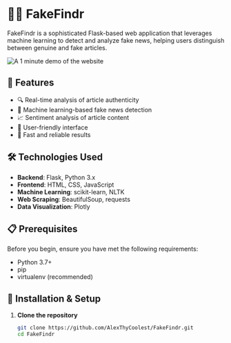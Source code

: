 # 🕵️‍♂️ FakeFindr

FakeFindr is a sophisticated Flask-based web application that leverages machine learning to detect and analyze fake news, helping users distinguish between genuine and fake articles.

![A 1 minute demo of the website](https://github.com/user-attachments/assets/dbb7f2c5-5d1f-4e3b-8bf9-38f25bd7c8f8)

## 🌟 Features

- 🔍 Real-time analysis of article authenticity
- 🤖 Machine learning-based fake news detection
- 📈 Sentiment analysis of article content
- 🧩 User-friendly interface
- 🚀 Fast and reliable results

## 🛠️ Technologies Used

- **Backend**: Flask, Python 3.x
- **Frontend**: HTML, CSS, JavaScript
- **Machine Learning**: scikit-learn, NLTK
- **Web Scraping**: BeautifulSoup, requests
- **Data Visualization**: Plotly

## 📋 Prerequisites

Before you begin, ensure you have met the following requirements:

- Python 3.7+
- pip
- virtualenv (recommended)

## 🚀 Installation & Setup

1. **Clone the repository**

   ```bash
   git clone https://github.com/AlexThyCoolest/FakeFindr.git
   cd FakeFindr
